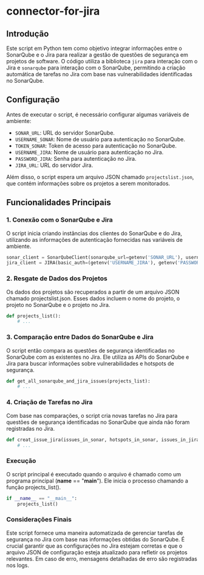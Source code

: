 # connector-for-jira

## Introdução
Este script em Python tem como objetivo integrar informações entre o SonarQube e o Jira para realizar a gestão de questões de segurança em projetos de software. O código utiliza a biblioteca `jira` para interação com o Jira e `sonarqube` para interação com o SonarQube, permitindo a criação automática de tarefas no Jira com base nas vulnerabilidades identificadas no SonarQube.

## Configuração
Antes de executar o script, é necessário configurar algumas variáveis de ambiente:

- `SONAR_URL`: URL do servidor SonarQube.
- `USERNAME_SONAR`: Nome de usuário para autenticação no SonarQube.
- `TOKEN_SONAR`: Token de acesso para autenticação no SonarQube.
- `USERNAME_JIRA`: Nome de usuário para autenticação no Jira.
- `PASSWORD_JIRA`: Senha para autenticação no Jira.
- `JIRA_URL`: URL do servidor Jira.

Além disso, o script espera um arquivo JSON chamado `projectslist.json`, que contém informações sobre os projetos a serem monitorados.

## Funcionalidades Principais

### 1. Conexão com o SonarQube e Jira
O script inicia criando instâncias dos clientes do SonarQube e do Jira, utilizando as informações de autenticação fornecidas nas variáveis de ambiente.

```python
sonar_client = SonarQubeClient(sonarqube_url=getenv('SONAR_URL'), username=getenv('USERNAME_SONAR'), token=getenv('TOKEN_SONAR'))
jira_client = JIRA(basic_auth=(getenv('USERNAME_JIRA'), getenv('PASSWORD_JIRA')), options={'server': getenv('JIRA_URL')})
```

### 2. Resgate de Dados dos Projetos
Os dados dos projetos são recuperados a partir de um arquivo JSON chamado projectslist.json. Esses dados incluem o nome do projeto, o projeto no SonarQube e o projeto no Jira.

```python
def projects_list():
    # ...
```

### 3. Comparação entre Dados do SonarQube e Jira
O script então compara as questões de segurança identificadas no SonarQube com as existentes no Jira. Ele utiliza as APIs do SonarQube e Jira para buscar informações sobre vulnerabilidades e hotspots de segurança.

```python
def get_all_sonarqube_and_jira_issues(projects_list):
    # ...
```

### 4. Criação de Tarefas no Jira
Com base nas comparações, o script cria novas tarefas no Jira para questões de segurança identificadas no SonarQube que ainda não foram registradas no Jira.

```python
def creat_issue_jira(issues_in_sonar, hotspots_in_sonar, issues_in_jira, sonar_project, jira_project, project_name):
    # ...
```

### Execução
O script principal é executado quando o arquivo é chamado como um programa principal (__name__ == "__main__"). Ele inicia o processo chamando a função projects_list().

```python
if __name__ == "__main__":
    projects_list()
```

### Considerações Finais
Este script fornece uma maneira automatizada de gerenciar tarefas de segurança no Jira com base nas informações obtidas do SonarQube. É crucial garantir que as configurações no Jira estejam corretas e que o arquivo JSON de configuração esteja atualizado para refletir os projetos relevantes. Em caso de erro, mensagens detalhadas de erro são registradas nos logs.
